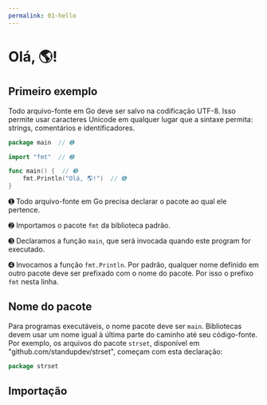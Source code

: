 ```yaml
---
permalink: 01-hello
---
```


# Olá, 🌎!

## Primeiro exemplo

Todo arquivo-fonte em Go deve ser salvo na codificação UTF-8. Isso permite usar caracteres Unicode em qualquer lugar que a sintaxe permita: strings, comentários e identificadores.

```go
package main  // ➊

import "fmt"  // ➋

func main() {  // ➌
	fmt.Println("Olá, 🌎!")  // ➍
}
```

➊ Todo arquivo-fonte em Go precisa declarar o pacote ao qual ele pertence. 

➋ Importamos o pacote `fmt` da biblioteca padrão.

➌ Declaramos a função `main`, que será invocada quando este program for executado.

➍ Invocamos a função `fmt.Println`. Por padrão, qualquer nome definido em outro pacote deve ser prefixado com o nome do pacote. Por isso o prefixo `fmt` nesta linha.


## Nome do pacote

Para programas executáveis, o nome pacote deve ser `main`. Bibliotecas devem usar um nome igual à última parte do caminho até seu código-fonte. Por exemplo, os arquivos do pacote `strset`, disponível em "github.com/standupdev/strset", começam com esta declaração:

```go
package strset
```

## Importação

